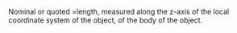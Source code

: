 Nominal or quoted =length, measured along the z-axis of the local coordinate system of the object, of the body of the object.
